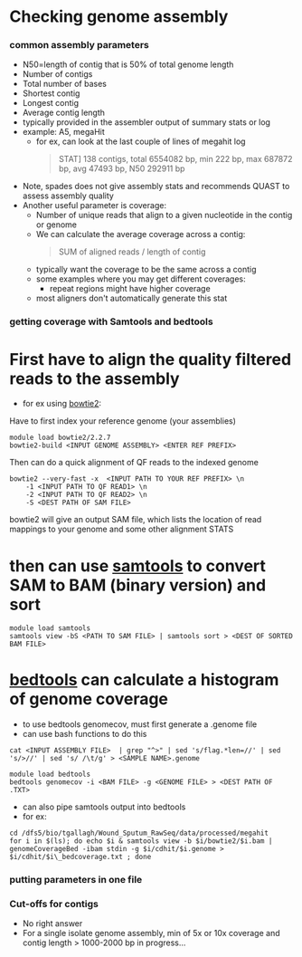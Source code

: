 # Checking genome assembly

### common assembly parameters
* N50=length of contig that is 50% of total genome length
* Number of contigs
* Total number of bases
* Shortest contig
* Longest contig
* Average contig length
* typically provided in the assembler output of summary stats or log
* example: A5, megaHit
	* for ex, can look at the last couple of lines of megahit log
		> STAT] 138 contigs, total 6554082 bp, min 222 bp, max 687872 bp, avg 47493 bp, N50 292911 bp
* Note, spades does not give assembly stats and recommends QUAST to assess assembly quality
* Another useful parameter is coverage:
	* Number of unique reads that align to a given nucleotide in the contig or genome
	* We can calculate the average coverage across a contig: 
		> SUM of aligned reads / length of contig
	* typically want the coverage to be the same across a contig
	* some examples where you may get different coverages:
		* repeat regions might have higher coverage
	* most aligners don't automatically generate this stat

### getting coverage with Samtools and bedtools
# First have to align the quality filtered reads to the assembly
* for ex using [bowtie2]:

[bowtie2]: http://bowtie-bio.sourceforge.net/bowtie2/index.shtml
Have to first index your reference genome (your assemblies) <br />
```
module load bowtie2/2.2.7
bowtie2-build <INPUT GENOME ASSEMBLY> <ENTER REF PREFIX>

```
Then can do a quick alignment of QF reads to the indexed genome <br />

```
bowtie2 --very-fast -x  <INPUT PATH TO YOUR REF PREFIX> \n
	-1 <INPUT PATH TO QF READ1> \n
	-2 <INPUT PATH TO QF READ2> \n
	-S <DEST PATH OF SAM FILE>
```
bowtie2 will give an output SAM file, which lists the location of read mappings to your genome and some other alignment STATS <br />

# then can use [samtools] to convert SAM to BAM (binary version) and sort
```
module load samtools
samtools view -bS <PATH TO SAM FILE> | samtools sort > <DEST OF SORTED BAM FILE>
```
[samtools]: http://samtools.sourceforge.net/

# [bedtools] can calculate a histogram of genome coverage
* to use bedtools genomecov, must first generate a .genome file
* can use bash functions to do this
```
cat <INPUT ASSEMBLY FILE>  | grep "^>" | sed 's/flag.*len=//' | sed 's/>//' | sed 's/ /\t/g' > <SAMPLE NAME>.genome 
```

```
module load bedtools
bedtools genomecov -i <BAM FILE> -g <GENOME FILE> > <DEST PATH OF .TXT>
```
[bedtools]:https://bedtools.readthedocs.io/en/latest/content/tools/genomecov.html

* can also pipe samtools output into bedtools
* for ex:
```
cd /dfs5/bio/tgallagh/Wound_Sputum_RawSeq/data/processed/megahit
for i in $(ls); do echo $i & samtools view -b $i/bowtie2/$i.bam | genomeCoverageBed -ibam stdin -g $i/cdhit/$i.genome > $i/cdhit/$i\_bedcoverage.txt ; done
```

### putting parameters in one file 

### Cut-offs for contigs
* No right answer
* For a single isolate genome assembly, min of 5x or 10x coverage and contig length > 1000-2000 bp
in progress...



